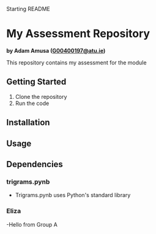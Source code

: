 Starting README

# My Assessment Repository

**by Adam Amusa (G00400197@atu.ie)**

This repository contains my assessment for the module

## Getting Started
1. Clone the repository
2. Run the code

## Installation

## Usage

## Dependencies
### trigrams.pynb
- Trigrams.pynb uses Python's standard library

### Eliza


-Hello from Group A
